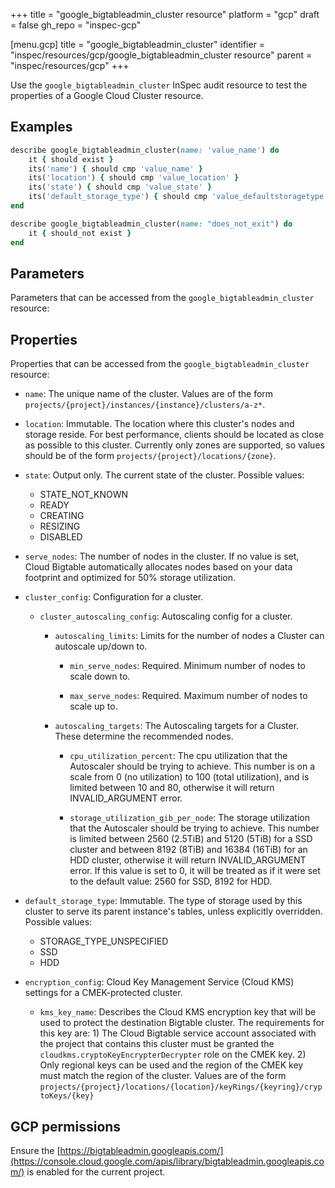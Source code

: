 +++
title = "google_bigtableadmin_cluster resource"
platform = "gcp"
draft = false
gh_repo = "inspec-gcp"


[menu.gcp]
title = "google_bigtableadmin_cluster"
identifier = "inspec/resources/gcp/google_bigtableadmin_cluster resource"
parent = "inspec/resources/gcp"
+++

Use the `google_bigtableadmin_cluster` InSpec audit resource to test the properties of a Google Cloud Cluster resource.

## Examples

```ruby
describe google_bigtableadmin_cluster(name: 'value_name') do
	it { should exist }
	its('name') { should cmp 'value_name' }
	its('location') { should cmp 'value_location' }
	its('state') { should cmp 'value_state' }
	its('default_storage_type') { should cmp 'value_defaultstoragetype' }
end

describe google_bigtableadmin_cluster(name: "does_not_exit") do
	it { should_not exist }
end
```

## Parameters

Parameters that can be accessed from the `google_bigtableadmin_cluster` resource:

## Properties

Properties that can be accessed from the `google_bigtableadmin_cluster` resource:


  * `name`: The unique name of the cluster. Values are of the form `projects/{project}/instances/{instance}/clusters/a-z*`.

  * `location`: Immutable. The location where this cluster's nodes and storage reside. For best performance, clients should be located as close as possible to this cluster. Currently only zones are supported, so values should be of the form `projects/{project}/locations/{zone}`.

  * `state`: Output only. The current state of the cluster.
  Possible values:
    * STATE_NOT_KNOWN
    * READY
    * CREATING
    * RESIZING
    * DISABLED

  * `serve_nodes`: The number of nodes in the cluster. If no value is set, Cloud Bigtable automatically allocates nodes based on your data footprint and optimized for 50% storage utilization.

  * `cluster_config`: Configuration for a cluster.

    * `cluster_autoscaling_config`: Autoscaling config for a cluster.

      * `autoscaling_limits`: Limits for the number of nodes a Cluster can autoscale up/down to.

        * `min_serve_nodes`: Required. Minimum number of nodes to scale down to.

        * `max_serve_nodes`: Required. Maximum number of nodes to scale up to.

      * `autoscaling_targets`: The Autoscaling targets for a Cluster. These determine the recommended nodes.

        * `cpu_utilization_percent`: The cpu utilization that the Autoscaler should be trying to achieve. This number is on a scale from 0 (no utilization) to 100 (total utilization), and is limited between 10 and 80, otherwise it will return INVALID_ARGUMENT error.

        * `storage_utilization_gib_per_node`: The storage utilization that the Autoscaler should be trying to achieve. This number is limited between 2560 (2.5TiB) and 5120 (5TiB) for a SSD cluster and between 8192 (8TiB) and 16384 (16TiB) for an HDD cluster, otherwise it will return INVALID_ARGUMENT error. If this value is set to 0, it will be treated as if it were set to the default value: 2560 for SSD, 8192 for HDD.

  * `default_storage_type`: Immutable. The type of storage used by this cluster to serve its parent instance's tables, unless explicitly overridden.
  Possible values:
    * STORAGE_TYPE_UNSPECIFIED
    * SSD
    * HDD

  * `encryption_config`: Cloud Key Management Service (Cloud KMS) settings for a CMEK-protected cluster.

    * `kms_key_name`: Describes the Cloud KMS encryption key that will be used to protect the destination Bigtable cluster. The requirements for this key are: 1) The Cloud Bigtable service account associated with the project that contains this cluster must be granted the `cloudkms.cryptoKeyEncrypterDecrypter` role on the CMEK key. 2) Only regional keys can be used and the region of the CMEK key must match the region of the cluster. Values are of the form `projects/{project}/locations/{location}/keyRings/{keyring}/cryptoKeys/{key}`


## GCP permissions

Ensure the [https://bigtableadmin.googleapis.com/](https://console.cloud.google.com/apis/library/bigtableadmin.googleapis.com/) is enabled for the current project.
